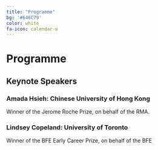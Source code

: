 ```yaml
---
title: "Programme"
bg: '#646C79'
color: white
fa-icon: calendar-o
---
```


# Programme
 
## Keynote Speakers
### Amada Hsieh: Chinese University of Hong Kong
Winner of the Jerome Roche Prize, on behalf of the RMA.

### Lindsey Copeland: University of Toronto
Winner of the BFE Early Career Prize, on behalf of the BFE